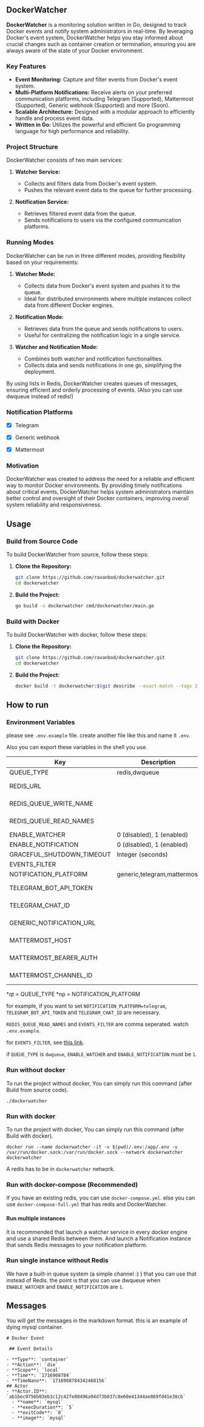 ## DockerWatcher

**DockerWatcher** is a monitoring solution written in Go, designed to track Docker events and notify system administrators in real-time. By leveraging Docker's event system, DockerWatcher helps you stay informed about crucial changes such as container creation or termination, ensuring you are always aware of the state of your Docker environment.

### Key Features

- **Event Monitoring:** Capture and filter events from Docker's event system.
- **Multi-Platform Notifications:** Receive alerts on your preferred communication platforms, including Telegram (Supported), Mattermost (Supported), Generic webhook (Supported) and more (Soon).
- **Scalable Architecture:** Designed with a modular approach to efficiently handle and process event data.
- **Written in Go:** Utilizes the powerful and efficient Go programming language for high performance and reliability.

### Project Structure

DockerWatcher consists of two main services:

1. **Watcher Service:**
    - Collects and filters data from Docker's event system.
    - Pushes the relevant event data to the queue for further processing.
    
2. **Notification Service:**
    - Retrieves filtered event data from the queue.
    - Sends notifications to users via the configured communication platforms.

### Running Modes

DockerWatcher can be run in three different modes, providing flexibility based on your requirements:

1. **Watcher Mode:**
    - Collects data from Docker's event system and pushes it to the queue.
    - Ideal for distributed environments where multiple instances collect data from different Docker engines.

2. **Notification Mode:**
    - Retrieves data from the queue and sends notifications to users.
    - Useful for centralizing the notification logic in a single service.

3. **Watcher and Notification Mode:**
    - Combines both watcher and notification functionalities.
    - Collects data and sends notifications in one go, simplifying the deployment.

By using lists in Redis, DockerWatcher creates queues of messages, ensuring efficient and orderly processing of events. (Also you can use dwqueue instead of redis!)

### Notification Platforms

- [x] Telegram
- [x] Generic webhook
- [x] Mattermost


### Motivation

DockerWatcher was created to address the need for a reliable and efficient way to monitor Docker environments. By providing timely notifications about critical events, DockerWatcher helps system administrators maintain better control and oversight of their Docker containers, improving overall system reliability and responsiveness.

## Usage

### Build from Source Code

To build DockerWatcher from source, follow these steps:

1. **Clone the Repository:**
    ```sh
    git clone https://github.com/ravanbod/dockerwatcher.git
    cd dockerwatcher
    ```

2. **Build the Project:**
    ```sh
    go build -o dockerwatcher cmd/dockerwatcher/main.go
    ```

### Build with Docker

To build DockerWatcher with docker, follow these steps:

1. **Clone the Repository:**
    ```sh
    git clone https://github.com/ravanbod/dockerwatcher.git
    cd dockerwatcher
    ```

2. **Build the Project:**
    ```sh
    docker build -t dockerwatcher:$(git describe --exact-match --tags 2> /dev/null || git rev-parse --short HEAD) .
    ```

## How to run

### Environment Variables

please see `.env.example` file. create another file like this and name it `.env`.

Also you can export these variables in the shell you use.

| Key                      | Description               | Optional/Required |
|--------------------------|---------------------------|-------------------|
| QUEUE_TYPE               | redis,dwqueue             | Required                 |
| REDIS_URL                |                           | Required if qt=redis     |
| REDIS_QUEUE_WRITE_NAME   |                           | Required if qt=redis     |
| REDIS_QUEUE_READ_NAMES   |                           | Required if qt=redis     |
| ENABLE_WATCHER           | 0 (disabled), 1 (enabled) | Required                 |
| ENABLE_NOTIFICATION      | 0 (disabled), 1 (enabled) | Required                 |
| GRACEFUL_SHUTDOWN_TIMEOUT| Integer (seconds)         | Required                 |
| EVENTS_FILTER            |                           | Optional                 |
| NOTIFICATION_PLATFORM    |generic,telegram,mattermost| Required                 |
| TELEGRAM_BOT_API_TOKEN   |                           | Required if np=telegram  |
| TELEGRAM_CHAT_ID         |                           | Required if np=telegram  |
| GENERIC_NOTIFICATION_URL |                           | Required if np=generic   |
| MATTERMOST_HOST          |                           | Required if np=mattermost|
| MATTERMOST_BEARER_AUTH   |                           | Required if np=mattermost|
| MATTERMOST_CHANNEL_ID    |                           | Required if np=mattermost|

*qt = QUEUE_TYPE
*np = NOTIFICATION_PLATFORM

for example, if you want to set `NOTIFICATION_PLATFORM=telegram`, `TELEGRAM_BOT_API_TOKEN` and `TELEGRAM_CHAT_ID` are necessary.

`REDIS_QUEUE_READ_NAMES` and `EVENTS_FILTER` are comma seperated. watch `.env.example`.

for `EVENTS_FILTER`, see [this link](https://docs.docker.com/reference/cli/docker/system/events/#filter).

if `QUEUE_TYPE` is `dwqueue`, `ENABLE_WATCHER` and `ENABLE_NOTIFICATION` must be `1`.

### Run without docker

To run the project without docker, You can simply run this command (after Build from source code).

```
./dockerwatcher
```

### Run with docker

To run the project with docker, You can simply run this command (after Build with docker).

```
docker run --name dockerwatcher -it -v $(pwd)/.env:/app/.env -v /var/run/docker.sock:/var/run/docker.sock --network dockerwatcher dockerwatcher
```

A redis has to be in `dockerwatcher` network.

### Run with docker-compose (Recommended)

If you have an existing redis, you can use `docker-compose.yml`. else you can use `docker-compose-full.yml` that has redis and DockerWatcher.

#### Run multiple instances

It is recommended that launch a watcher service in every docker engine and use a shared Redis between them. And launch a Notification instance that sends Redis messages to your notification platform.

### Run single instance without Redis

We have a built-in queue system (a simple channel :) ) that you can use that instead of Redis. the point is that you can use dwqueue when `ENABLE_WATCHER` and `ENABLE_NOTIFICATION` are `1`.

## Messages
You will get the messages in the markdown format. this is an example of dying mysql container.
```
# Docker Event 

 ## Event Details 

- **Type**: `container`
- **Action**: `die`
- **Scope**: `local`
- **Time**: `1716908784`
- **TimeNano**: `1716908784342468156`
## Actor 
- **Actor.ID**: `ab1bec9756b03eb3c12c42fe08496a94d73b037c8e60e41344ae869fd41e38cb`
  - **name**: `mysql`
  - **execDuration**: `5`
  - **exitCode**: `0`
  - **image**: `mysql`
```

